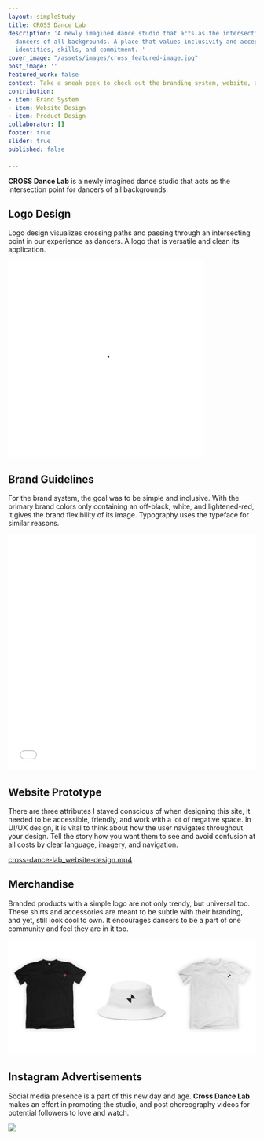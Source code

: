 ```yaml
---
layout: simpleStudy
title: CROSS Dance Lab
description: 'A newly imagined dance studio that acts as the intersection point for
  dancers of all backgrounds. A place that values inclusivity and acceptance in dancers’
  identities, skills, and commitment. '
cover_image: "/assets/images/cross_featured-image.jpg"
post_image: ''
featured_work: false
context: Take a sneak peek to check out the branding system, website, and social.
contribution:
- item: Brand System
- item: Website Design
- item: Product Design
collaborator: []
footer: true
slider: true
published: false

---
```

**CROSS Dance Lab** is a newly imagined dance studio that acts as the intersection point for dancers of all backgrounds.

## Logo Design

Logo design visualizes crossing paths and passing through an intersecting point in our experience as dancers. A logo that is versatile and clean its application.

![](/assets/images/cross-logo.gif)

## Brand Guidelines

For the brand system, the goal was to be simple and inclusive. With the primary brand colors only containing an off-black, white, and lightened-red, it gives the brand flexibility of its image. Typography uses the typeface for similar reasons.

<iframe src="[https://cdn.flipsnack.com/widget/v2/widget.html?hash=h9qx0wlk9s](https://cdn.flipsnack.com/widget/v2/widget.html?hash=h9qx0wlk9s "https://cdn.flipsnack.com/widget/v2/widget.html?hash=h9qx0wlk9s")" width="100%" height="480" seamless="seamless" scrolling="no" frameborder="0" allowfullscreen=""></iframe>

## Website Prototype

There are three attributes I stayed conscious of when designing this site, it needed to be accessible, friendly, and work with a lot of negative space. In UI/UX design, it is vital to think about how the user navigates throughout your design. Tell the story how you want them to see and avoid confusion at all costs by clear language, imagery, and navigation.

[cross-dance-lab_website-design.mp4](/assets/images/cross-dance-lab_website-design.mp4 "cross-dance-lab_website-design.mp4")

## Merchandise

Branded products with a simple logo are not only trendy, but universal too. These shirts and accessories are meant to be subtle with their branding, and yet, still look cool to own. It encourages dancers to be a part of one community and feel they are in it too.

![](/assets/images/cross_merch.gif)

## Instagram Advertisements

Social media presence is a part of this new day and age. **Cross Dance Lab** makes an effort in promoting the studio, and post choreography videos for potential followers to love and watch.

![](/assets/images/cross_social-ad.gif)